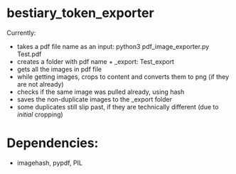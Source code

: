 # bestiary_token_exporter
Currently:
 - takes a pdf file name as an input: python3 pdf_image_exporter.py Test.pdf
 - creates a folder with pdf name + _export: Test_export
 - gets all the images in pdf file
 - while getting images, crops to content and converts them to png (if they are not already)
 - checks if the same image was pulled already, using hash
 - saves the non-duplicate images to the _export folder
 - some duplicates still slip past, if they are technically different (due to *initial* cropping)

# Dependencies:
- imagehash, pypdf, PIL

